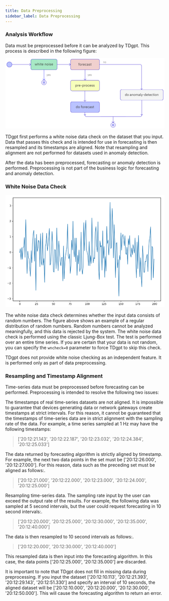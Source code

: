```yaml
---
title: Data Preprocessing
sidebar_label: Data Preprocessing
---
```


### Analysis Workflow

Data must be preprocessed before it can be analyzed by TDgpt. This process is described in the following figure:

![Preprocessing workflow](../../assets/tdgpt-02.png)

TDgpt first performs a white noise data check on the dataset that you input. Data that passes this check and is intended for use in forecasting is then resampled and its timestamps are aligned. Note that resampling and alignment are not performed for datasets used in anomaly detection.

After the data has been preprocessed, forecasting or anomaly detection is performed. Preprocessing is not part of the business logic for forecasting and anomaly detection.

### White Noise Data Check

![White noise data](../../assets/tdgpt-03.png)

The white noise data check determines whether the input data consists of random numbers. The figure above shows an example of a regular distribution of random numbers. Random numbers cannot be analyzed meaningfully, and this data is rejected by the system. The white noise data check is performed using the classic Ljung-Box test. The test is performed over an entire time series. If you are certain that your data is not random, you can specify the `wncheck=0` parameter to force TDgpt to skip this check.

TDgpt does not provide white noise checking as an independent feature. It is performed only as part of data preprocessing.

### Resampling and Timestamp Alignment

Time-series data must be preprocessed before forecasting can be performed. Preprocessing is intended to resolve the following two issues:

The timestamps of real time-series datasets are not aligned. It is impossible to guarantee that devices generating data or network gateways create timestamps at strict intervals. For this reason, it cannot be guaranteed that the timestamps of time-series data are in strict alignment with the sampling rate of the data. For example, a time series sampled at 1 Hz may have the following timestamps:

> ['20:12:21.143', '20:12:22.187', '20:12:23.032', '20:12:24.384', '20:12:25.033']

The data returned by forecasting algorithm is strictly aligned by timestamp. For example, the next two data points in the set must be ['20:12:26.000', '20:12:27.000']. For this reason, data such as the preceding set must be aligned as follows:.

> ['20:12:21.000', '20:12:22.000', '20:12:23.000', '20:12:24.000', '20:12:25.000']

Resampling time-series data. The sampling rate input by the user can exceed the output rate of the results. For example, the following data was sampled at 5 second intervals, but the user could request forecasting in 10 second intervals:.

> ['20:12:20.000', '20:12:25.000', '20:12:30.000', '20:12:35.000', '20:12:40.000']

The data is then resampled to 10 second intervals as follows:.

> ['20:12:20.000', '20:12:30.000', '20:12:40.000']

This resampled data is then input into the forecasting algorithm. In this case, the data points ['20:12:25.000', '20:12:35.000'] are discarded.

It is important to note that TDgpt does not fill in missing data during preprocessing. If you input the dataset ['20:12:10.113', '20:12:21.393', '20:12:29.143', '20:12:51.330'] and specify an interval of 10 seconds, the aligned dataset will be ['20:12:10.000', '20:12:20.000', '20:12:30.000', '20:12:50.000']. This will cause the forecasting algorithm to return an error.
